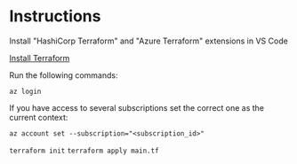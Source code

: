 # Instructions

Install "HashiCorp Terraform" and "Azure Terraform" extensions in VS Code

[Install Terraform](https://learn.hashicorp.com/tutorials/terraform/install-cli?in=terraform/azure-get-started)

Run the following commands:

``az login``

If you have access to several subscriptions set the correct one as the current context:

``az account set --subscription="<subscription_id>"``

``terraform init``
``terraform apply main.tf``

